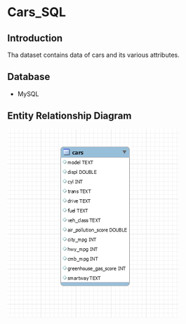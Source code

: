 # Cars_SQL

## Introduction

Tha dataset contains data of cars and its various attributes.

## Database
  * MySQL

## Entity Relationship Diagram

![DatabaseSchema](https://github.com/INDDRSINGH/Cars_SQL/blob/main/Cars_dataset.png)
